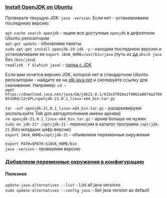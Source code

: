 ### [Install OpenJDK on Ubuntu](https://www.linuxcapable.com/how-to-install-openjdk-18-on-ubuntu-22-04-lts/)

Проверьте текущую JDK:  `java -version`. Если нет - устанавливаем последнюю версию:

`apt-cache search openjdk` - ищем все доступные `openjdk` в дефолтном Ubuntu репозитории  
`apt-get update` - обновляем пакеты  
`sudo apt-get install openjdk-19-jdk -y` - находим последнюю версию и установливаем ее
`export JAVA_HOME=/usr/bin/java`  (путь из дд `which java` без `/bin/java`)   
`readlink -f $(which java)` - [папка с JDK](https://stackoverflow.com/a/23427862/548473)

Если вам хочется версию JDK, которой нет в стандартном Ubuntu репозитории - найдите ее на [jdk.java.net](https://jdk.java.net/) и скопируйте ссылку для скачивания. Например: `cd ~`  
`wget https://download.java.net/java/GA/jdk21.0.1/415e3f918a1f4062a0074a2794853d0d/12/GPL/openjdk-21.0.1_linux-x64_bin.tar.gz`  
      
`tar -xvf openjdk-21.0.1_linux-x64_bin.tar.gz` - разархивируем (используйте _Tab_ для автодополнения имени архива)  
`rm openjdk-21.0.1_linux-x64_bin.tar.gz` - архив больше не нужен  
`sudo mv jdk-21* /opt/jdk-21` - переносим в каталог программ `/opt/jdk-21` (без младших цифр версии)    
`export JAVA_HOME=/opt/jdk-21` - объявляем переменные окружения  

`export PATH=$PATH:$JAVA_HOME/bin`  
`java -version` - проверяем версию  

### [Добавляем переменные окружения в конфигурацию](env.md)
#### Полезное
`update-java-alternatives --list` - List all java versions  
`sudo update-alternatives --config java` - Set java version as default 